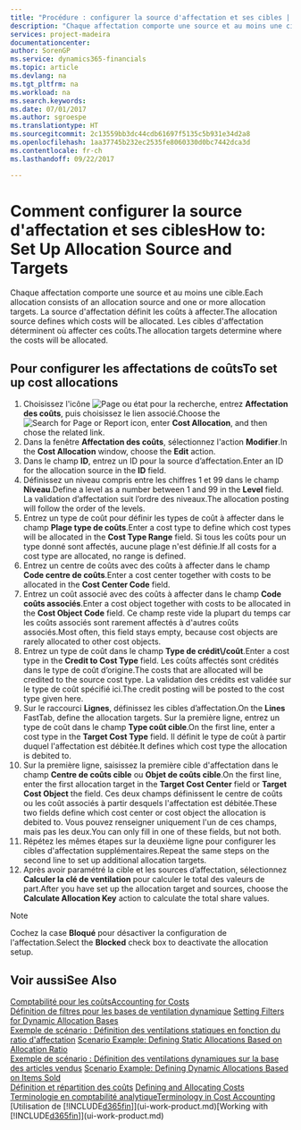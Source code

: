 ```yaml
---
title: "Procédure : configurer la source d'affectation et ses cibles | Microsoft Docs"
description: "Chaque affectation comporte une source et au moins une cible. La source d'affectation définit les coûts à affecter. Les cibles d'affectation déterminent où affecter ces coûts."
services: project-madeira
documentationcenter: 
author: SorenGP
ms.service: dynamics365-financials
ms.topic: article
ms.devlang: na
ms.tgt_pltfrm: na
ms.workload: na
ms.search.keywords: 
ms.date: 07/01/2017
ms.author: sgroespe
ms.translationtype: HT
ms.sourcegitcommit: 2c13559bb3dc44cdb61697f5135c5b931e34d2a8
ms.openlocfilehash: 1aa37745b232ec2535fe8060330d0bc7442dca3d
ms.contentlocale: fr-ch
ms.lasthandoff: 09/22/2017

---
```

# <a name="how-to-set-up-allocation-source-and-targets"></a><span data-ttu-id="b2471-105">Comment configurer la source d'affectation et ses cibles</span><span class="sxs-lookup"><span data-stu-id="b2471-105">How to: Set Up Allocation Source and Targets</span></span>
<span data-ttu-id="b2471-106">Chaque affectation comporte une source et au moins une cible.</span><span class="sxs-lookup"><span data-stu-id="b2471-106">Each allocation consists of an allocation source and one or more allocation targets.</span></span> <span data-ttu-id="b2471-107">La source d'affectation définit les coûts à affecter.</span><span class="sxs-lookup"><span data-stu-id="b2471-107">The allocation source defines which costs will be allocated.</span></span> <span data-ttu-id="b2471-108">Les cibles d'affectation déterminent où affecter ces coûts.</span><span class="sxs-lookup"><span data-stu-id="b2471-108">The allocation targets determine where the costs will be allocated.</span></span>  

## <a name="to-set-up-cost-allocations"></a><span data-ttu-id="b2471-109">Pour configurer les affectations de coûts</span><span class="sxs-lookup"><span data-stu-id="b2471-109">To set up cost allocations</span></span>  
1.  <span data-ttu-id="b2471-110">Choisissez l'icône ![Page ou état pour la recherche](media/ui-search/search_small.png "icône Page ou état pour la recherche"), entrez **Affectation des coûts**, puis choisissez le lien associé.</span><span class="sxs-lookup"><span data-stu-id="b2471-110">Choose the ![Search for Page or Report](media/ui-search/search_small.png "Search for Page or Report icon") icon, enter **Cost Allocation**, and then chose the related link.</span></span>  
2.  <span data-ttu-id="b2471-111">Dans la fenêtre **Affectation des coûts**, sélectionnez l'action **Modifier**.</span><span class="sxs-lookup"><span data-stu-id="b2471-111">In the **Cost Allocation** window, choose the **Edit** action.</span></span>  
3.  <span data-ttu-id="b2471-112">Dans le champ **ID**, entrez un ID pour la source d’affectation.</span><span class="sxs-lookup"><span data-stu-id="b2471-112">Enter an ID for the allocation source in the **ID** field.</span></span>  
4.  <span data-ttu-id="b2471-113">Définissez un niveau compris entre les chiffres 1 et 99 dans le champ **Niveau**.</span><span class="sxs-lookup"><span data-stu-id="b2471-113">Define a level as a number between 1 and 99 in the **Level** field.</span></span> <span data-ttu-id="b2471-114">La validation d’affectation suit l’ordre des niveaux.</span><span class="sxs-lookup"><span data-stu-id="b2471-114">The allocation posting will follow the order of the levels.</span></span>  
5.  <span data-ttu-id="b2471-115">Entrez un type de coût pour définir les types de coût à affecter dans le champ **Plage type de coûts**.</span><span class="sxs-lookup"><span data-stu-id="b2471-115">Enter a cost type to define which cost types will be allocated in the **Cost Type Range** field.</span></span> <span data-ttu-id="b2471-116">Si tous les coûts pour un type donné sont affectés, aucune plage n'est définie.</span><span class="sxs-lookup"><span data-stu-id="b2471-116">If all costs for a cost type are allocated, no range is defined.</span></span>  
6.  <span data-ttu-id="b2471-117">Entrez un centre de coûts avec des coûts à affecter dans le champ **Code centre de coûts**.</span><span class="sxs-lookup"><span data-stu-id="b2471-117">Enter a cost center together with costs to be allocated in the **Cost Center Code** field.</span></span>  
7.  <span data-ttu-id="b2471-118">Entrez un coût associé avec des coûts à affecter dans le champ **Code coûts associés**.</span><span class="sxs-lookup"><span data-stu-id="b2471-118">Enter a cost object together with costs to be allocated in the **Cost Object Code** field.</span></span> <span data-ttu-id="b2471-119">Ce champ reste vide la plupart du temps car les coûts associés sont rarement affectés à d'autres coûts associés.</span><span class="sxs-lookup"><span data-stu-id="b2471-119">Most often, this field stays empty, because cost objects are rarely allocated to other cost objects.</span></span>  
8.  <span data-ttu-id="b2471-120">Entrez un type de coût dans le champ **Type de crédit\\\/coût**.</span><span class="sxs-lookup"><span data-stu-id="b2471-120">Enter a cost type in the **Credit to Cost Type** field.</span></span> <span data-ttu-id="b2471-121">Les coûts affectés sont crédités dans le type de coût d’origine.</span><span class="sxs-lookup"><span data-stu-id="b2471-121">The costs that are allocated will be credited to the source cost type.</span></span> <span data-ttu-id="b2471-122">La validation des crédits est validée sur le type de coût spécifié ici.</span><span class="sxs-lookup"><span data-stu-id="b2471-122">The credit posting will be posted to the cost type given here.</span></span>  
9. <span data-ttu-id="b2471-123">Sur le raccourci **Lignes**, définissez les cibles d’affectation.</span><span class="sxs-lookup"><span data-stu-id="b2471-123">On the **Lines** FastTab, define the allocation targets.</span></span> <span data-ttu-id="b2471-124">Sur la première ligne, entrez un type de coût dans le champ **Type coût cible**.</span><span class="sxs-lookup"><span data-stu-id="b2471-124">On the first line, enter a cost type in the **Target Cost Type** field.</span></span> <span data-ttu-id="b2471-125">Il définit le type de coût à partir duquel l'affectation est débitée.</span><span class="sxs-lookup"><span data-stu-id="b2471-125">It defines which cost type the allocation is debited to.</span></span>  
10. <span data-ttu-id="b2471-126">Sur la première ligne, saisissez la première cible d'affectation dans le champ **Centre de coûts cible** ou **Objet de coûts cible**.</span><span class="sxs-lookup"><span data-stu-id="b2471-126">On the first line, enter the first allocation target in the **Target Cost Center** field or **Target Cost Object** the field.</span></span> <span data-ttu-id="b2471-127">Ces deux champs définissent le centre de coûts ou les coût associés à partir desquels l'affectation est débitée.</span><span class="sxs-lookup"><span data-stu-id="b2471-127">These two fields define which cost center or cost object the allocation is debited to.</span></span> <span data-ttu-id="b2471-128">Vous pouvez renseigner uniquement l'un de ces champs, mais pas les deux.</span><span class="sxs-lookup"><span data-stu-id="b2471-128">You can only fill in one of these fields, but not both.</span></span>  
11. <span data-ttu-id="b2471-129">Répétez les mêmes étapes sur la deuxième ligne pour configurer les cibles d'affectation supplémentaires.</span><span class="sxs-lookup"><span data-stu-id="b2471-129">Repeat the same steps on the second line to set up additional allocation targets.</span></span>  
12. <span data-ttu-id="b2471-130">Après avoir paramétré la cible et les sources d’affectation, sélectionnez **Calculer la clé de ventilation** pour calculer le total des valeurs de part.</span><span class="sxs-lookup"><span data-stu-id="b2471-130">After you have set up the allocation target and sources, choose the **Calculate Allocation Key** action to calculate the total share values.</span></span>  

> [!NOTE]  
>  <span data-ttu-id="b2471-131">Cochez la case **Bloqué** pour désactiver la configuration de l'affectation.</span><span class="sxs-lookup"><span data-stu-id="b2471-131">Select the **Blocked** check box to deactivate the allocation setup.</span></span>  

## <a name="see-also"></a><span data-ttu-id="b2471-132">Voir aussi</span><span class="sxs-lookup"><span data-stu-id="b2471-132">See Also</span></span>  
[<span data-ttu-id="b2471-133">Comptabilité pour les coûts</span><span class="sxs-lookup"><span data-stu-id="b2471-133">Accounting for Costs</span></span>](finance-manage-cost-accounting.md)  
 <span data-ttu-id="b2471-134">[Définition de filtres pour les bases de ventilation dynamique](finance-setting-filters-for-dynamic-allocation-bases.md) </span><span class="sxs-lookup"><span data-stu-id="b2471-134">[Setting Filters for Dynamic Allocation Bases](finance-setting-filters-for-dynamic-allocation-bases.md) </span></span>  
 <span data-ttu-id="b2471-135">[Exemple de scénario : Définition des ventilations statiques en fonction du ratio d'affectation](finance-scenario-example-defining-static-allocations-based-on-allocation-ratio.md) </span><span class="sxs-lookup"><span data-stu-id="b2471-135">[Scenario Example: Defining Static Allocations Based on Allocation Ratio](finance-scenario-example-defining-static-allocations-based-on-allocation-ratio.md) </span></span>  
 <span data-ttu-id="b2471-136">[Exemple de scénario : Définition des ventilations dynamiques sur la base des articles vendus](finance-scenario-example-defining-dynamic-allocations-based-on-items-sold.md) </span><span class="sxs-lookup"><span data-stu-id="b2471-136">[Scenario Example: Defining Dynamic Allocations Based on Items Sold](finance-scenario-example-defining-dynamic-allocations-based-on-items-sold.md) </span></span>  
 <span data-ttu-id="b2471-137">[Définition et répartition des coûts](finance-define-and-allocate-costs.md) </span><span class="sxs-lookup"><span data-stu-id="b2471-137">[Defining and Allocating Costs](finance-define-and-allocate-costs.md) </span></span>  
 [<span data-ttu-id="b2471-138">Terminologie en comptabilité analytique</span><span class="sxs-lookup"><span data-stu-id="b2471-138">Terminology in Cost Accounting</span></span>](finance-terminology-in-cost-accounting.md)  
 <span data-ttu-id="b2471-139">[Utilisation de [!INCLUDE[d365fin](includes/d365fin_md.md)]](ui-work-product.md)</span><span class="sxs-lookup"><span data-stu-id="b2471-139">[Working with [!INCLUDE[d365fin](includes/d365fin_md.md)]](ui-work-product.md)</span></span>

